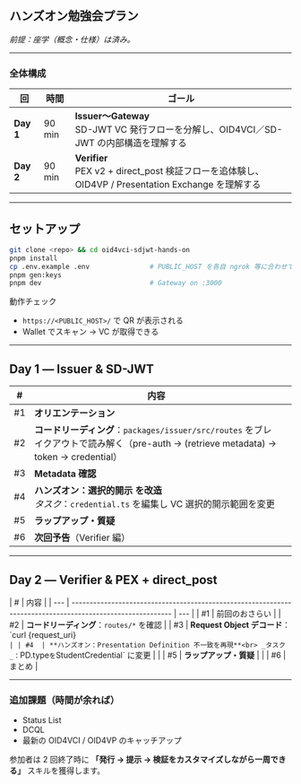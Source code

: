 ## ハンズオン勉強会プラン

_前提：座学（概念・仕様）は済み。_

---

### 全体構成

| 回        | 時間   | ゴール                                                                                                |
| --------- | ------ | ----------------------------------------------------------------------------------------------------- |
| **Day 1** | 90 min | **Issuer〜Gateway** <br>SD-JWT VC 発行フローを分解し、OID4VCI／SD-JWT の内部構造を理解する            |
| **Day 2** | 90 min | **Verifier** <br>PEX v2 + direct_post 検証フローを追体験し、OID4VP / Presentation Exchange を理解する |

---

## セットアップ

```bash
git clone <repo> && cd oid4vci-sdjwt-hands-on
pnpm install
cp .env.example .env               # PUBLIC_HOST を各自 ngrok 等に合わせて編集
pnpm gen:keys
pnpm dev                           # Gateway on :3000
```

動作チェック

- `https://<PUBLIC_HOST>/` で QR が表示される
- Wallet でスキャン → VC が取得できる

---

## Day 1 ― Issuer & SD-JWT

| #   | 内容                                                                                                                                   |     |
| --- | -------------------------------------------------------------------------------------------------------------------------------------- | --- |
| #1  | **オリエンテーション**                                                                                                                 |     |
| #2  | **コードリーディング**：`packages/issuer/src/routes` をブレイクアウトで読み解く（pre-auth → (retrieve metadata) → token → credential） |     |
| #3  | **Metadata 確認**                                                                                                                      |
| #4  | **ハンズオン：選択的開示 を改造**<br> _タスク_：`credential.ts` を編集し VC 選択的開示範囲を変更                                       |     |
| #5  | **ラップアップ・質疑**                                                                                                                 |     |
| #6  | **次回予告**（Verifier 編）                                                                                                            |     |

---

## Day 2 ― Verifier & PEX + direct_post

| #   | 内容                                                                                                       |
| --- | ---------------------------------------------------------------------------------------------------------- | --- |
| #1  | 前回のおさらい                                                                                             |
| #2  | **コードリーディング**：`routes/*` を確認                                                                  |
| #3  | **Request Object デコード**：\`curl {request_uri}`                                                         |
| #4  | **ハンズオン：Presentation Definition 不一致を再現**<br> _タスク_：`PD.type` を `StudentCredential` に変更 |     |
| #5  | **ラップアップ・質疑**                                                                                     |     |
| #6  | まとめ                                                                                                     |

---

### 追加課題（時間が余れば）

- Status List
- DCQL
- 最新の OID4VCI / OID4VP のキャッチアップ

参加者は 2 回終了時に **「発行 → 提示 → 検証をカスタマイズしながら一周できる」** スキルを獲得します。
